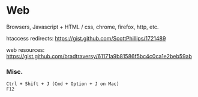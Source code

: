 # Web

Browsers, Javascript + HTML / css, chrome, firefox, http, etc.

htaccess redirects: https://gist.github.com/ScottPhillips/1721489

web resources: https://gist.github.com/bradtraversy/61171a9b81586f5bc4c0ca1e2beb59ab

### Misc.

```
Ctrl + Shift + J (Cmd + Option + J on Mac)
F12
```

